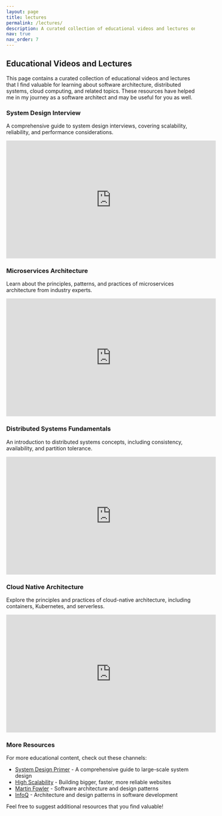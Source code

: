 ```yaml
---
layout: page
title: lectures
permalink: /lectures/
description: A curated collection of educational videos and lectures on software architecture, distributed systems, and cloud computing.
nav: true
nav_order: 7
---
```


## Educational Videos and Lectures

This page contains a curated collection of educational videos and lectures that I find valuable for learning about software architecture, distributed systems, cloud computing, and related topics. These resources have helped me in my journey as a software architect and may be useful for you as well.

### System Design Interview

A comprehensive guide to system design interviews, covering scalability, reliability, and performance considerations.

<iframe width="560" height="315" src="https://www.youtube.com/embed/dQw4w9WgXcQ?si=IfchaB8KCq_UaDpH" title="YouTube video player" frameborder="0" allow="accelerometer; autoplay; clipboard-write; encrypted-media; gyroscope; picture-in-picture; web-share" referrerpolicy="strict-origin-when-cross-origin" allowfullscreen></iframe>

### Microservices Architecture

Learn about the principles, patterns, and practices of microservices architecture from industry experts.

<iframe width="560" height="315" src="https://www.youtube.com/embed/dQw4w9WgXcQ?si=IfchaB8KCq_UaDpH" title="YouTube video player" frameborder="0" allow="accelerometer; autoplay; clipboard-write; encrypted-media; gyroscope; picture-in-picture; web-share" referrerpolicy="strict-origin-when-cross-origin" allowfullscreen></iframe>

### Distributed Systems Fundamentals

An introduction to distributed systems concepts, including consistency, availability, and partition tolerance.

<iframe width="560" height="315" src="https://www.youtube.com/embed/dQw4w9WgXcQ?si=IfchaB8KCq_UaDpH" title="YouTube video player" frameborder="0" allow="accelerometer; autoplay; clipboard-write; encrypted-media; gyroscope; picture-in-picture; web-share" referrerpolicy="strict-origin-when-cross-origin" allowfullscreen></iframe>

### Cloud Native Architecture

Explore the principles and practices of cloud-native architecture, including containers, Kubernetes, and serverless.

<iframe width="560" height="315" src="https://www.youtube.com/embed/dQw4w9WgXcQ?si=IfchaB8KCq_UaDpH" title="YouTube video player" frameborder="0" allow="accelerometer; autoplay; clipboard-write; encrypted-media; gyroscope; picture-in-picture; web-share" referrerpolicy="strict-origin-when-cross-origin" allowfullscreen></iframe>

### More Resources

For more educational content, check out these channels:

- [System Design Primer](https://github.com/donnemartin/system-design-primer) - A comprehensive guide to large-scale system design
- [High Scalability](http://highscalability.com/) - Building bigger, faster, more reliable websites
- [Martin Fowler](https://martinfowler.com/) - Software architecture and design patterns
- [InfoQ](https://www.infoq.com/) - Architecture and design patterns in software development

Feel free to suggest additional resources that you find valuable! 